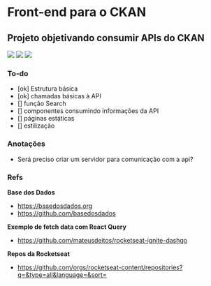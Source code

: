 # Front-end para o CKAN

## Projeto objetivando consumir APIs do CKAN

<img src="https://img.shields.io/badge/TypeScript-007ACC?style=for-the-badge&logo=typescript&logoColor=white" />
<img src="https://img.shields.io/badge/next.js-000000?style=for-the-badge&logo=nextdotjs&logoColor=white" />
<img src="https://img.shields.io/badge/React-20232A?style=for-the-badge&logo=react&logoColor=61DAFB" />

### To-do

- [ok] Estrutura básica
- [ok] chamadas básicas à API
- [] função Search
- [] componentes consumindo informações da API
- [] páginas estáticas
- [] estilização

### Anotações

- Será preciso criar um servidor para comunicação com a api?


### Refs

**Base dos Dados**
- https://basedosdados.org 
- https://github.com/basedosdados

**Exemplo de fetch data com React Query**
- https://github.com/mateusdeitos/rocketseat-ignite-dashgo

**Repos da Rocketseat**
- https://github.com/orgs/rocketseat-content/repositories?q=&type=all&language=&sort=